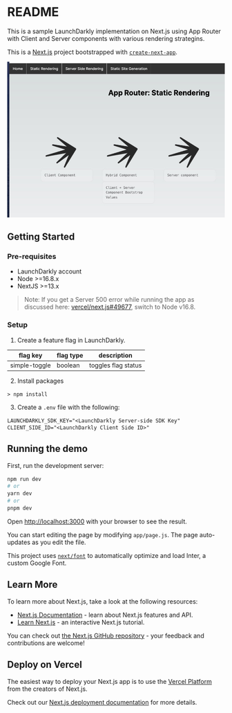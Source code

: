 # README

This is a sample LaunchDarkly implementation on Next.js using App Router with Client and Server components with various rendering strategins.

This is a [Next.js](https://nextjs.org/) project bootstrapped with [`create-next-app`](https://github.com/vercel/next.js/tree/canary/packages/create-next-app).

![](img/overview.jpg)

## Getting Started
### Pre-requisites
* LaunchDarkly account
* Node >=16.8.x
* NextJS >=13.x

> Note: If you get a Server 500 error while running the app as discussed here: [vercel/next.js#49677](https://github.com/vercel/next.js/issues/49677), switch to Node v16.8.


### Setup
1. Create a feature flag in LaunchDarkly.

| flag key | flag type | description|
|---|---|---|
|simple-toggle| boolean|toggles flag status|

2. Install packages
```
> npm install
```
3. Create a `.env` file with the following:
```
LAUNCHDARKLY_SDK_KEY="<LaunchDarkly Server-side SDK Key"
CLIENT_SIDE_ID="<LaunchDarkly Client Side ID>"
```
## Running the demo


First, run the development server:

```bash
npm run dev
# or
yarn dev
# or
pnpm dev
```

Open [http://localhost:3000](http://localhost:3000) with your browser to see the result.

You can start editing the page by modifying `app/page.js`. The page auto-updates as you edit the file.

This project uses [`next/font`](https://nextjs.org/docs/basic-features/font-optimization) to automatically optimize and load Inter, a custom Google Font.

## Learn More

To learn more about Next.js, take a look at the following resources:

- [Next.js Documentation](https://nextjs.org/docs) - learn about Next.js features and API.
- [Learn Next.js](https://nextjs.org/learn) - an interactive Next.js tutorial.

You can check out [the Next.js GitHub repository](https://github.com/vercel/next.js/) - your feedback and contributions are welcome!

## Deploy on Vercel

The easiest way to deploy your Next.js app is to use the [Vercel Platform](https://vercel.com/new?utm_medium=default-template&filter=next.js&utm_source=create-next-app&utm_campaign=create-next-app-readme) from the creators of Next.js.

Check out our [Next.js deployment documentation](https://nextjs.org/docs/deployment) for more details.
